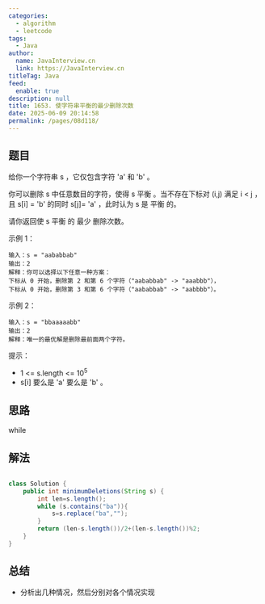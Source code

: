 ```yaml
---
categories: 
  - algorithm
  - leetcode
tags: 
  - Java
author: 
  name: JavaInterview.cn
  link: https://JavaInterview.cn
titleTag: Java
feed: 
  enable: true
description: null
title: 1653. 使字符串平衡的最少删除次数
date: 2025-06-09 20:14:58
permalink: /pages/08d118/
---
```


## 题目

给你一个字符串 s ，它仅包含字符 'a' 和 'b'​​​​ 。

你可以删除 s 中任意数目的字符，使得 s 平衡 。当不存在下标对 (i,j) 满足 i < j ，且 s[i] = 'b' 的同时 s[j]= 'a' ，此时认为 s 是 平衡 的。

请你返回使 s 平衡 的 最少 删除次数。



示例 1：

    输入：s = "aababbab"
    输出：2
    解释：你可以选择以下任意一种方案：
    下标从 0 开始，删除第 2 和第 6 个字符（"aababbab" -> "aaabbb"），
    下标从 0 开始，删除第 3 和第 6 个字符（"aababbab" -> "aabbbb"）。
示例 2：

    输入：s = "bbaaaaabb"
    输出：2
    解释：唯一的最优解是删除最前面两个字符。


提示：

* 1 <= s.length <= 10<sup>5</sup>
* s[i] 要么是 'a' 要么是 'b'​ 。​

## 思路

while

## 解法
```java

class Solution {
    public int minimumDeletions(String s) {
        int len=s.length();
        while (s.contains("ba")){
            s=s.replace("ba","");
        }
        return (len-s.length())/2+(len-s.length())%2;
    }
}

```

## 总结

- 分析出几种情况，然后分别对各个情况实现 
